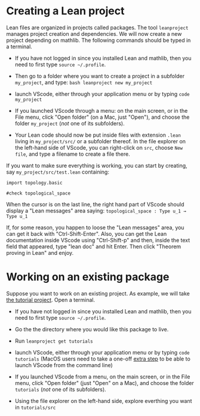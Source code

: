 # Creating a Lean project

Lean files are organized in projects called packages. The tool `leanproject`
manages project creation and dependencies. We will now create a new
project depending on mathlib. The following commands should be typed in a
terminal.

* If you have not logged in since you installed Lean and mathlib, then
  you need to first type `source ~/.profile`.

* Then go to a folder where you want to create a project in a subfolder
  `my_project`, and type:
        ```bash
        leanproject new my_project
        ```

* launch VScode, either through your application menu or by typing
  `code my_project`

* If you launched VScode through a menu: on the main screen, or in the
  File menu, click "Open folder" (on a Mac, just "Open"), and
  choose the folder `my_project` (*not* one of its subfolders).

* Your Lean code should now be put inside files with extension `.lean` living in `my_project/src/` or a subfolder thereof. In the file explorer on the left-hand side of VScode, you can right-click on `src`, choose `New file`, and type a filename to create a file there.

If you want to make sure everything is working, you can start by
creating, say `my_project/src/test.lean` containing:
```lean
import topology.basic

#check topological_space
```
When the cursor is on the last line, the right hand part of VScode
should display a "Lean messages" area saying:
`topological_space : Type u_1 → Type u_1`

If, for some reason, you happen to loose the "Lean messages" area, you
can get it back with "Ctrl-Shift-Enter". Also, you can get the Lean
documentation inside VScode using "Ctrl-Shift-p" and then, inside the
text field that appeared, type "lean doc" and hit Enter. Then click
"Theorem proving in Lean" and enjoy.

# Working on an existing package

Suppose you want to work on an existing project.
As example, we will take [the tutorial project](https://github.com/leanprover-community/tutorials). Open a terminal.

* If you have not logged in since you installed Lean and mathlib, then
  you need to first type `source ~/.profile`.

* Go the the directory where you would like this package to live.

* Run `leanproject get tutorials`

* launch VScode, either through your application menu or by typing
  `code tutorials` (MacOS users need to take a one-off
  [extra step](https://code.visualstudio.com/docs/setup/mac#_launching-from-the-command-line)
   to be able to launch VScode from the command line)

* If you launched VScode from a menu, on the main screen, or in the File menu, click "Open folder" (just "Open" on
a Mac), and choose the folder `tutorials` (*not* one of its subfolders).

* Using the file explorer on the left-hand side, explore everthing you want in
  `tutorials/src`
